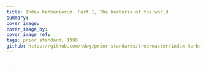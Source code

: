 ```yaml
---
title: Index herbariorum. Part 1, The herbaria of the world
summary: 
cover_image: 
cover_image_by: 
cover_image_ref: 
tags: prior standard, 1990
github: https://github.com/tdwg/prior-standards/tree/master/index-herbariorum-part-i
---
```


...
